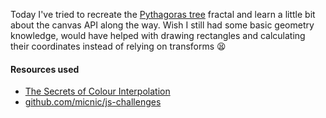 Today I've tried to recreate the <a href="https://en.wikipedia.org/wiki/Pythagoras_tree_(fractal)">Pythagoras tree</a> fractal and learn a little bit about the canvas API along the way. Wish I still had some basic geometry knowledge, would have helped with drawing rectangles and calculating their coordinates instead of relying on transforms 😫

<h4>Resources used</h4>
<ul>
<li><a href="https://www.alanzucconi.com/2016/01/06/colour-interpolation/">The Secrets of Colour Interpolation</a></li>
<li><a href="https://github.com/micnic/js-challenges/blob/master/1-pythagoras-tree.html">github.com/micnic/js-challenges</a></li>
</ul>